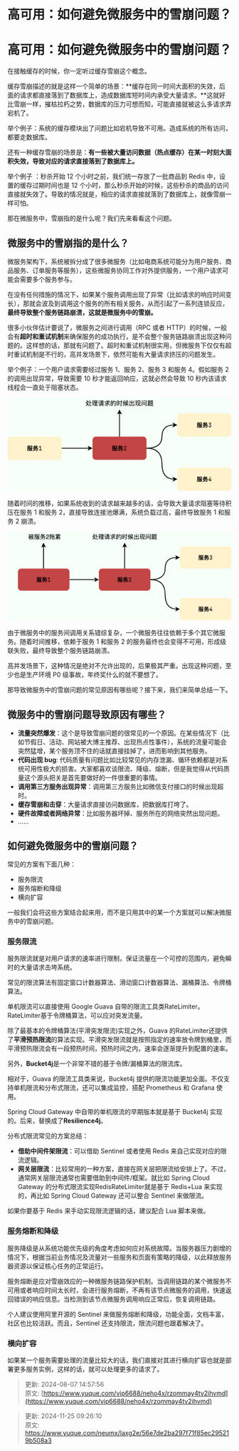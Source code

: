 # 高可用：如何避免微服务中的雪崩问题？

# 高可用：如何避免微服务中的雪崩问题？
在接触缓存的时候，你一定听过缓存雪崩这个概念。

缓存雪崩描述的就是这样一个简单的场景：**缓存在同一时间大面积的失效，后面的请求都直接落到了数据库上，造成数据库短时间内承受大量请求。**这就好比雪崩一样，摧枯拉朽之势，数据库的压力可想而知，可能直接就被这么多请求弄宕机了。

举个例子：系统的缓存模块出了问题比如宕机导致不可用。造成系统的所有访问，都要走数据库。

还有一种缓存雪崩的场景是：**有一些被大量访问数据（热点缓存）在某一时刻大面积失效，导致对应的请求直接落到了数据库上。**

举个例子 ：秒杀开始 12 个小时之前，我们统一存放了一批商品到 Redis 中，设置的缓存过期时间也是 12 个小时，那么秒杀开始的时候，这些秒杀的商品的访问直接就失效了。导致的情况就是，相应的请求直接就落到了数据库上，就像雪崩一样可怕。

那在微服务中，雪崩指的是什么呢？我们先来看看这个问题。

## 微服务中的雪崩指的是什么？
微服务架构下，系统被拆分成了很多微服务（比如电商系统可能分为用户服务、商品服务、订单服务等服务），这些微服务协同工作对外提供服务，一个用户请求可能会需要多个服务参与。

在没有任何措施的情况下，如果某个服务调用出现了异常（比如请求的响应时间变长），那就会波及到调用这个服务的所有相关服务，从而引起了一系列连锁反应，**最终导致整个服务链路崩溃，这就是微服务中的雪崩。**

很多小伙伴估计要说了，微服务之间进行调用（RPC 或者 HTTP）的时候，一般会有**超时和重试机制**来确保服务的成功执行，是不会整个服务链路崩溃出现这种问题的。这样想的话，那就有问题了。超时和重试机制很实用，但微服务下仅仅有超时重试机制是不行的，高并发场景下，依然可能有大量请求挤压的问题发生。

举个例子：一个用户请求需要经过服务 1、服务 2、服务 3 和服务 4。假如服务 2 的调用出现异常，导致需要 10 秒才能返回响应，这就必然会导致 10 秒内该请求线程会一直处于阻塞状态。

![1732497969583-5d90b851-1ff6-4e8d-a2da-efbef2bae335.png](./img/QotUwcPUo8ThU1cv/1732497969583-5d90b851-1ff6-4e8d-a2da-efbef2bae335-720064.png)

随着时间的推移，如果系统收到的请求越来越多的话，会导致大量请求阻塞等待积压在服务 1 和服务 2，直接导致连接池爆满，系统负载过高，最终导致服务 1 和服务 2 崩溃。

![1732497969671-4d80f47d-1e57-433d-a7d4-293e8b5a15e7.png](./img/QotUwcPUo8ThU1cv/1732497969671-4d80f47d-1e57-433d-a7d4-293e8b5a15e7-759557.png)

由于微服务中的服务间调用关系错综复杂，一个微服务往往依赖于多个其它微服务。随着时间推移，依赖于服务 1 和服务 2 的服务最终也会变得不可用，形成级联失败，最终导致整个服务链路崩溃。

高并发场景下，这种情况是绝对不允许出现的，后果极其严重。出现这种问题，至少也是生产环境 P0 级事故，年终奖什么的就不要想了。

那导致微服务中的雪崩问题的常见原因有哪些呢？接下来，我们来简单总结一下。

## 微服务中的雪崩问题导致原因有哪些？
+ **流量突然爆发**：这个是导致雪崩问题的很常见的一个原因。在某些情况下（比如节假日、活动、网站被大博主推荐、出现热点性事件），系统的流量可能会突然猛增，某个服务顶不住的话就直接挂掉了，进而影响到其他服务。
+ **代码出现 bug**: 代码质量有问题比如比较常见的内存泄漏、循环依赖都是对系统可用性极大的损害。大家都喜欢谈限流、降级、熔断，但是我觉得从代码质量这个源头把关是首先要做好的一件很重要的事情。
+ **调用第三方服务出现异常**：调用第三方服务比如微信支付接口的时候出现超时。
+ **缓存雪崩和击穿**：大量请求直接访问数据库，把数据库打垮了。
+ **硬件故障或者网络异常**：比如服务器坏掉、服务所在的网络突然出现问题。
+ ......

## 如何避免微服务中的雪崩问题？
常见的方案有下面几种：

+ 服务限流
+ 服务熔断和降级
+ 横向扩容

一般我们会将这些方案结合起来用，而不是只用其中的某一个方案就可以解决微服务中的雪崩问题。

### 服务限流
服务限流就是对用户请求的速率进行限制，保证流量在一个可控的范围内，避免瞬时的大量请求击垮系统。

常见的限流算法有固定窗口计数器算法、滑动窗口计数器算法、漏桶算法、令牌桶算法。

单机限流可以直接使用 Google Guava 自带的限流工具类RateLimiter。RateLimiter基于令牌桶算法，可以应对突发流量。

除了最基本的令牌桶算法(平滑突发限流)实现之外，Guava 的RateLimiter还提供了**平滑预热限流**的算法实现。平滑突发限流就是按照指定的速率放令牌到桶里，而平滑预热限流会有一段预热时间，预热时间之内，速率会逐渐提升到配置的速率。

另外，**Bucket4j**是一个非常不错的基于令牌/漏桶算法的限流库。

相对于，Guava 的限流工具类来说，Bucket4j 提供的限流功能更加全面。不仅支持单机限流和分布式限流，还可以集成监控，搭配 Prometheus 和 Grafana 使用。

Spring Cloud Gateway 中自带的单机限流的早期版本就是基于 Bucket4j 实现的。后来，替换成了**Resilience4j**。

分布式限流常见的方案总结：

+ **借助中间件架限流**：可以借助 Sentinel 或者使用 Redis 来自己实现对应的限流逻辑。
+ **网关层限流**：比较常用的一种方案，直接在网关层把限流给安排上了。不过，通常网关层限流通常也需要借助到中间件/框架。就比如 Spring Cloud Gateway 的分布式限流实现RedisRateLimiter就是基于 Redis+Lua 来实现的，再比如 Spring Cloud Gateway 还可以整合 Sentinel 来做限流。

如果你要基于 Redis 来手动实现限流逻辑的话，建议配合 Lua 脚本来做。

### 服务熔断和降级
服务降级是从系统功能优先级的角度考虑如何应对系统故障。当服务器压力剧增的情况下，根据当前业务情况及流量对一些服务和页面有策略的降级，以此释放服务器资源以保证核心任务的正常运行。

服务熔断是应对雪崩效应的一种微服务链路保护机制。当调用链路的某个微服务不可用或者响应时间太长时，会进行服务熔断，不再有该节点微服务的调用，快速返回错误的响应信息。当检测到该节点微服务调用响应正常后，恢复调用链路。

个人建议使用阿里开源的 Sentinel 来做服务熔断和降级，功能全面，文档丰富，社区也比较活跃。而且，Sentinel 还支持限流，限流问题也跟着解决了。

### 横向扩容
如果某一个服务需要处理的流量比较大的话，我们直接对其进行横向扩容也就是部署更多服务实例，这样的话，就可以处理更多的请求了。



> 更新: 2024-08-07 14:57:56  
原文: [https://www.yuque.com/vip6688/neho4x/rzommay4tv2ihvmd](https://www.yuque.com/vip6688/neho4x/rzommay4tv2ihvmd)
>



> 更新: 2024-11-25 09:26:10  
> 原文: <https://www.yuque.com/neumx/laxg2e/56e7de2ba297f71f85ec295219b508a3>